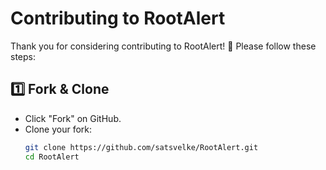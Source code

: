 # Contributing to RootAlert

Thank you for considering contributing to RootAlert! 🚀 Please follow these steps:

## 1️⃣ Fork & Clone  
- Click "Fork" on GitHub.
- Clone your fork:  
  ```sh
  git clone https://github.com/satsvelke/RootAlert.git
  cd RootAlert


